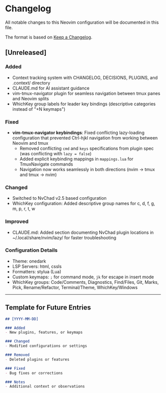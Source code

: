 # Changelog

All notable changes to this Neovim configuration will be documented in this file.

The format is based on [Keep a Changelog](https://keepachangelog.com/en/1.0.0/).

## [Unreleased]

### Added
- Context tracking system with CHANGELOG, DECISIONS, PLUGINS, and .context/ directory
- CLAUDE.md for AI assistant guidance
- vim-tmux-navigator plugin for seamless navigation between tmux panes and Neovim splits
- WhichKey group labels for leader key bindings (descriptive categories instead of "+N keymaps")

### Fixed
- **vim-tmux-navigator keybindings**: Fixed conflicting lazy-loading configuration that prevented Ctrl-hjkl navigation from working between Neovim and tmux
  - Removed conflicting `cmd` and `keys` specifications from plugin spec (was conflicting with `lazy = false`)
  - Added explicit keybinding mappings in `mappings.lua` for TmuxNavigate commands
  - Navigation now works seamlessly in both directions (nvim → tmux and tmux → nvim)

### Changed
- Switched to NvChad v2.5 based configuration
- WhichKey configuration: Added descriptive group names for <leader>c, d, f, g, m, p, r, t, w

### Improved
- CLAUDE.md: Added section documenting NvChad plugin locations in ~/.local/share/nvim/lazy/ for faster troubleshooting

### Configuration Details
- Theme: onedark
- LSP Servers: html, cssls
- Formatters: stylua (Lua)
- Custom keymaps: `;` for command mode, `jk` for escape in insert mode
- WhichKey groups: Code/Comments, Diagnostics, Find/Files, Git, Marks, Pick, Rename/Refactor, Terminal/Theme, WhichKey/Windows

---

## Template for Future Entries

```markdown
## [YYYY-MM-DD]

### Added
- New plugins, features, or keymaps

### Changed
- Modified configurations or settings

### Removed
- Deleted plugins or features

### Fixed
- Bug fixes or corrections

### Notes
- Additional context or observations
```
